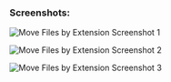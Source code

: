 ### Screenshots:
![Move Files by Extension Screenshot 1](https://github.com/JMerch94/move-files-by-extension/blob/master/screenshot/1.png?raw=true)

![Move Files by Extension Screenshot 2](https://github.com/JMerch94/move-files-by-extension/blob/master/screenshot/2.png?raw=true)

![Move Files by Extension Screenshot 3](https://github.com/JMerch94/move-files-by-extension/blob/master/screenshot/3.png?raw=true)